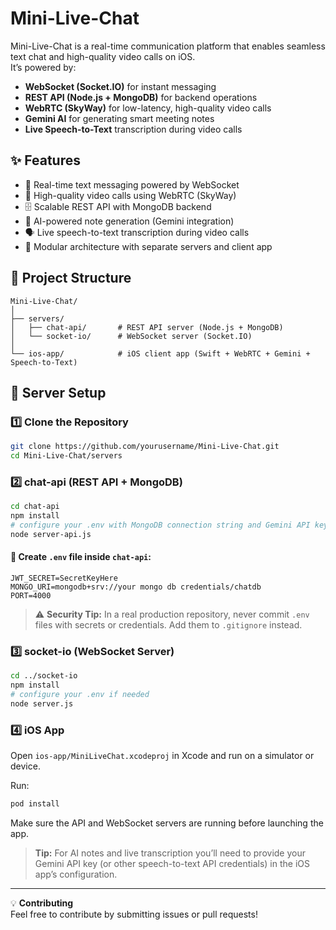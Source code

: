 # Mini-Live-Chat

Mini-Live-Chat is a real-time communication platform that enables seamless text chat and high-quality video calls on iOS.  
It’s powered by:

- **WebSocket (Socket.IO)** for instant messaging  
- **REST API (Node.js + MongoDB)** for backend operations  
- **WebRTC (SkyWay)** for low-latency, high-quality video calls  
- **Gemini AI** for generating smart meeting notes  
- **Live Speech-to-Text** transcription during video calls  

## ✨ Features

- 📩 Real-time text messaging powered by WebSocket  
- 🎥 High-quality video calls using WebRTC (SkyWay)  
- 🗄️ Scalable REST API with MongoDB backend  
- 📝 AI-powered note generation (Gemini integration)  
- 🗣️ Live speech-to-text transcription during video calls  
- 🧩 Modular architecture with separate servers and client app  

## 📁 Project Structure

```
Mini-Live-Chat/
│
├── servers/
│   ├── chat-api/       # REST API server (Node.js + MongoDB)
│   └── socket-io/      # WebSocket server (Socket.IO)
│
└── ios-app/            # iOS client app (Swift + WebRTC + Gemini + Speech-to-Text)
```

## 🚀 Server Setup

### 1️⃣ Clone the Repository

```bash
git clone https://github.com/yourusername/Mini-Live-Chat.git
cd Mini-Live-Chat/servers
```

### 2️⃣ chat-api (REST API + MongoDB)

```bash
cd chat-api
npm install
# configure your .env with MongoDB connection string and Gemini API key
node server-api.js
```

#### 📄 Create `.env` file inside `chat-api`:

```
JWT_SECRET=SecretKeyHere
MONGO_URI=mongodb+srv://your mongo db credentials/chatdb
PORT=4000
```

> ⚠️ **Security Tip:** In a real production repository, never commit `.env` files with secrets or credentials. Add them to `.gitignore` instead.

### 3️⃣ socket-io (WebSocket Server)

```bash
cd ../socket-io
npm install
# configure your .env if needed
node server.js
```

### 4️⃣ iOS App

Open `ios-app/MiniLiveChat.xcodeproj` in Xcode and run on a simulator or device.  

Run:

```bash
pod install
```

Make sure the API and WebSocket servers are running before launching the app.

> **Tip:** For AI notes and live transcription you’ll need to provide your Gemini API key (or other speech-to-text API credentials) in the iOS app’s configuration.

---

💡 **Contributing**  
Feel free to contribute by submitting issues or pull requests!
